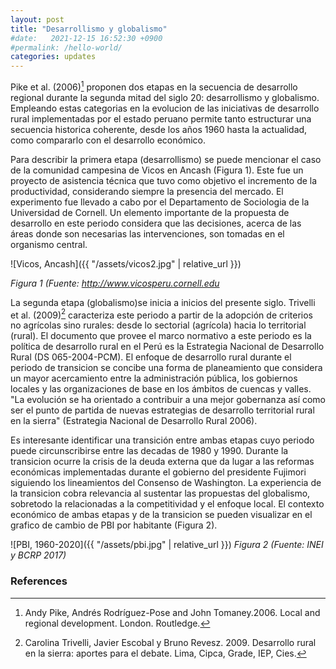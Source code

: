 ```yaml
---
layout: post
title: "Desarrollismo y globalismo"
#date:   2021-12-15 16:52:30 +0900
#permalink: /hello-world/
categories: updates
---
```


Pike et al. (2006)[^1] proponen dos etapas en la secuencia de desarrollo regional durante la segunda mitad del siglo 20: desarrollismo y globalismo. Empleando estas categorias en la evolucion de las iniciativas de desarrollo rural implementadas por el estado peruano permite tanto estructurar una secuencia historica coherente, desde los años 1960 hasta la actualidad, como compararlo con el desarrollo económico.

Para describir la primera etapa (desarrollismo) se puede mencionar el caso de la comunidad campesina de Vicos en Ancash (Figura 1). Este fue un proyecto de asistencia técnica que tuvo como objetivo el incremento de la productividad, considerando siempre la presencia del mercado. El experimento fue llevado a cabo por el Departamento de Sociologia de la Universidad de Cornell. Un elemento importante de la propuesta de desarrollo en este periodo considera que las decisiones, acerca de las áreas donde son necesarias las intervenciones, son tomadas en el organismo central.

![Vicos, Ancash]({{ "/assets/vicos2.jpg" | relative_url }})

*Figura 1 (Fuente: <http://www.vicosperu.cornell.edu>*

La segunda etapa (globalismo)se inicia a inicios del presente siglo. Trivelli et al. (2009)[^2] caracteriza este periodo a partir de la adopción de criterios no agrícolas sino rurales: desde lo sectorial (agrícola) hacia lo territorial (rural). El documento que provee el marco normativo a este periodo es la política de desarrollo rural en el Perú es la Estrategia Nacional de Desarrollo Rural (DS 065-2004-PCM). El enfoque de desarrollo rural durante el periodo de transicion se concibe una forma de planeamiento que considera un mayor acercamiento entre la administración pública, los gobiernos locales y las organizaciones de base en los
ámbitos de cuencas y valles. "La evolución se ha orientado a contribuir a una mejor gobernanza así
como ser el punto de partida de nuevas estrategias de desarrollo
territorial rural en la sierra" (Estrategia Nacional de Desarrollo Rural 2006).

Es interesante identificar una transición entre ambas etapas cuyo periodo puede circunscribirse entre las decadas de 1980 y 1990. Durante la transicion ocurre la crisis de la deuda externa que da lugar a las reformas económicas implementadas durante el gobierno del presidente Fujimori siguiendo los lineamientos del Consenso de Washington. La experiencia de la transicion cobra relevancia al sustentar las propuestas del globalismo, sobretodo la relacionadas a la competitividad y el enfoque local. El contexto económico de ambas etapas y de la transicion se pueden visualizar en el grafico de cambio de PBI por habitante (Figura 2).

![PBI, 1960-2020]({{ "/assets/pbi.jpg" | relative_url }})
*Figura 2 (Fuente: INEI y BCRP 2017)*

### References

[^1]: Andy Pike, Andrés Rodríguez-Pose and John Tomaney.2006. Local and regional development. London. Routledge.

[^2]: Carolina Trivelli, Javier Escobal y Bruno Revesz. 2009. Desarrollo rural en la sierra: aportes para el debate. Lima, Cipca, Grade, IEP, Cies.